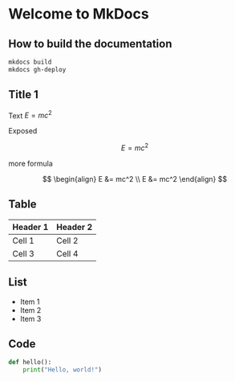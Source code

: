 # Welcome to MkDocs

## How to build the documentation

```bash
mkdocs build
mkdocs gh-deploy
```


## Title 1

Text $E=mc^2$

Exposed

$$
E=mc^2
$$

more formula

$$
\begin{align}
E &= mc^2 \\
E &= mc^2
\end{align}
$$

## Table

| Header 1 | Header 2 |
| -------- | -------- |
| Cell 1   | Cell 2   |
| Cell 3   | Cell 4   |

## List

- Item 1
- Item 2
- Item 3

## Code

```python
def hello():
    print("Hello, world!")
```

